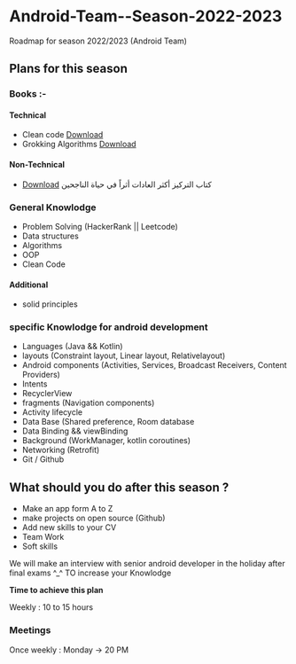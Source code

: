 # Android-Team--Season-2022-2023
Roadmap for season 2022/2023 (Android Team)

## Plans for this season 

### Books :-

#### Technical 
- Clean code [Download](https://enos.itcollege.ee/~jpoial/oop/naited/Clean%20Code.pdf)
- Grokking Algorithms [Download](https://edu.anarcho-copy.org/Algorithm/grokking-algorithms-illustrated-programmers-curious.pdf)

#### Non-Technical 
- [Download](https://www.noor-book.com/%D9%83%D8%AA%D8%A7%D8%A8-%D8%A7%D9%84%D8%AA%D8%B1%D9%83%D9%8A%D8%B2-%D8%A7%D9%83%D8%AB%D8%B1-%D8%A7%D9%84%D8%B9%D8%A7%D8%AF%D8%A7%D8%AA-%D8%A7%D8%AB%D8%B1%D8%A7-%D9%81%D9%8A-%D8%AD%D9%8A%D8%A7%D9%87-%D8%A7%D9%84%D9%86%D8%A7%D8%AC%D8%AD%D9%8A%D9%86-pdf) كتاب التركيز أكثر العادات أثراً في حياة الناجحين
 


### General Knowlodge 
- Problem Solving (HackerRank || Leetcode)
- Data structures 
- Algorithms 
- OOP 
- Clean Code 

#### Additional 
- solid principles 

### specific Knowlodge for android development 
- Languages (Java && Kotlin)
- layouts (Constraint layout, Linear layout, Relativelayout) 
- Android components (Activities, Services, Broadcast Receivers, Content Providers)
- Intents 
- RecyclerView 
- fragments (Navigation components) 
- Activity lifecycle 
- Data Base (Shared preference, Room database 
- Data Binding && viewBinding 
- Background (WorkManager, kotlin coroutines) 
- Networking (Retrofit) 
- Git / Github 
 

## What should you do after this season ? 
- Make an app form A to Z 
- make projects on open source (Github)
- Add new skills to your CV 
- Team Work
- Soft skills 


We will make an interview with senior android developer in the holiday after final exams ^_^ 
TO increase your Knowlodge 



**Time to achieve this plan**

Weekly : 10 to 15 hours 
 <br/>

### Meetings 
Once weekly : Monday -> 20 PM <br/>
